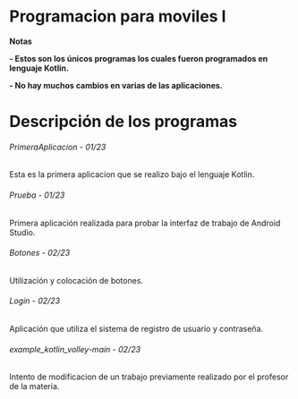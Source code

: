 # Programacion para moviles I

<!----Notas---->
**Notas**

**- Estos son los únicos programas los cuales fueron programados en lenguaje Kotlin.**

**- No hay muchos cambios en varias de las aplicaciones.**
<!----Separador de las notas---->

<!----Directorio con descripción de los programas---->
# Descripción de los programas
###### PrimeraAplicacion - 01/23
Esta es la primera aplicacion que se realizo bajo el lenguaje Kotlin.

<!----Separador---->

###### Prueba - 01/23
Primera aplicación realizada para probar la interfaz de trabajo de Android Studio.

<!----Separador---->

###### Botones - 02/23
Utilización y colocación de botones.

<!----Separador---->

###### Login - 02/23
Aplicación que utiliza el sistema de registro de usuario y contraseña.

<!----Separador---->

###### example_kotlin_volley-main - 02/23
Intento de modificacion de un trabajo previamente realizado por el profesor de la materia.

<!----Separador del directorio con descripción de los programas---->